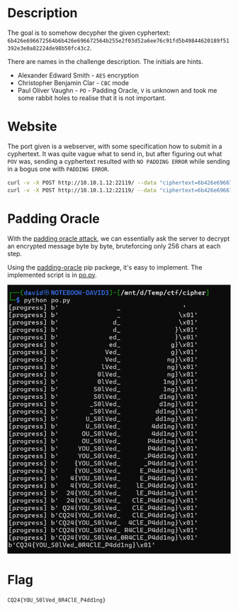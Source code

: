 # Description

The goal is to somehow decypher the given cyphertext: `6b426e696672564b6b426e696672564b255e2f03d52a6ee76c91fd5b49844620189f51392e3e0a82224de98b50fc43c2`.

There are names in the challenge description. The initials are hints.

* Alexander Edward Smith - `AES` encryption
* Christopher Benjamin Clar - `CBC` mode
* Paul Oliver Vaughn - `PO` - Padding Oracle, `V` is unknown and took me some rabbit holes to realise that it is not important.


# Website

The port given is a webserver, with some specification how to submit in a cyphertext. It was quite vague what to send in, but after figuring out what `POV` was, sending a cyphertext resulted with `NO PADDING ERROR` while sending in a bogus one with `PADDING ERROR`.

```bash
curl -v -X POST http://10.10.1.12:22119/ --data "ciphertext=6b426e696672564b6b426e696672564b255e2f03d52a6ee76c91fd5b49844620189f51392e3e0a82224de98b50fc43c2"
curl -v -X POST http://10.10.1.12:22119/ --data "ciphertext=6b426e696672564b6b426e696672564b255e2f03d52a6ee76c91fd5b49844620189f51392e3e0a82224de98b50fc43c1"
```

# Padding Oracle

With the [padding oracle attack](https://en.wikipedia.org/wiki/Padding_oracle_attack), we can essentially ask the server to decrypt an encrypted message byte by byte, bruteforcing only 256 chars at each step.

Using the [padding-oracle](https://pypi.org/project/padding-oracle/) pip packege, it's easy to implement. The implemented script is in [po.py](workdir/po.py).

![](screenshots/1.png)

# Flag
`CQ24{YOU_S0lVed_0R4ClE_P4dd1ng}`